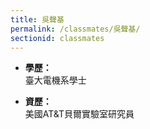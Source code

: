 ```yaml
---
title: 吳聲基
permalink: /classmates/吳聲基/
sectionid: classmates
---
```


- **學歷：**<br />
  臺大電機系學士

- **資歷：**<br />
  美國AT&T貝爾實驗室研究員

